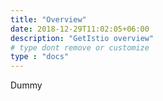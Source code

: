 ```yaml
---
title: "Overview"
date: 2018-12-29T11:02:05+06:00
description: "GetIstio overview"
# type dont remove or customize
type : "docs"
---
```


Dummy